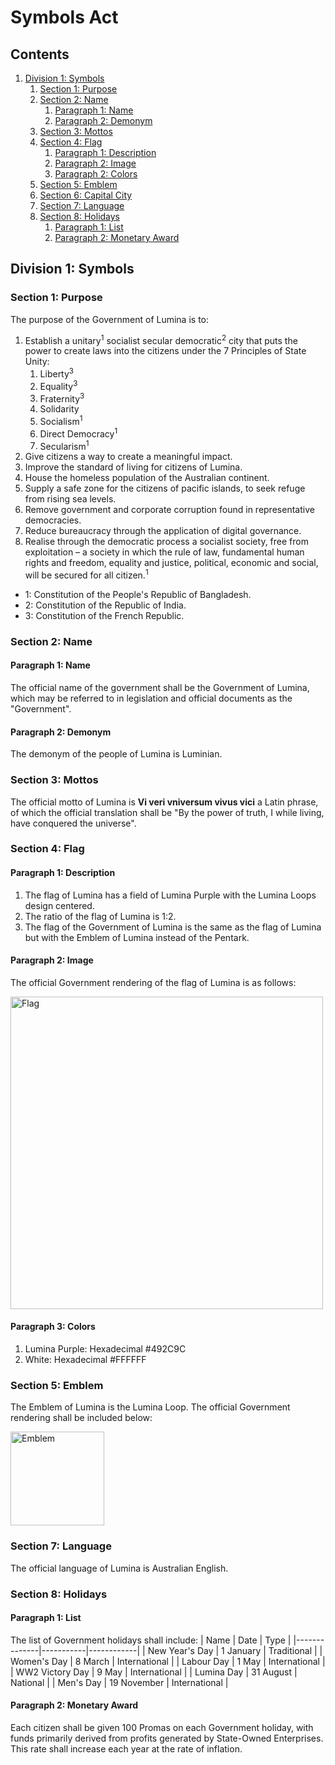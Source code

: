 # Symbols Act

## Contents

1. [Division 1: Symbols](https://github.com/lumina-gov/laws/blob/main/in_force/protected/symbols.md#division-1-symbols)
    1. [Section 1: Purpose](https://github.com/lumina-gov/laws/blob/main/in_force/protected/symbols.md#section-1-purpose)
    2. [Section 2: Name](https://github.com/lumina-gov/laws/blob/main/in_force/protected/symbols.md#section-2-name)
        1. [Paragraph 1: Name](https://github.com/lumina-gov/laws/blob/main/in_force/protected/symbols.md#paragraph-1-name)
        2. [Paragraph 2: Demonym](https://github.com/lumina-gov/laws/blob/main/in_force/protected/symbols.md#paragraph-2-demonym)
    3. [Section 3: Mottos](https://github.com/lumina-gov/laws/blob/main/in_force/protected/symbols.md#section-3-mottos)
    4. [Section 4: Flag](https://github.com/lumina-gov/laws/blob/main/in_force/protected/symbols.md#section-4-flag)
        1. [Paragraph 1: Description](https://github.com/lumina-gov/laws/blob/main/in_force/protected/symbols.md#paragraph-1-description)
        2. [Paragraph 2: Image](https://github.com/lumina-gov/laws/blob/main/in_force/protected/symbols.md#paragraph-2-image)
        3. [Paragraph 2: Colors](https://github.com/lumina-gov/laws/blob/main/in_force/protected/symbols.md#paragraph-2-colors)
    5. [Section 5: Emblem](https://github.com/lumina-gov/laws/blob/main/in_force/protected/symbols.md#section-5-emblem)
    6. [Section 6: Capital City](https://github.com/lumina-gov/laws/blob/main/in_force/protected/symbols.md#section-6-capital-city)
    7. [Section 7: Language](https://github.com/lumina-gov/laws/blob/main/in_force/protected/symbols.md#section-7-language)
    8. [Section 8: Holidays](https://github.com/lumina-gov/laws/blob/main/in_force/protected/symbols.md#section-8-holidays)
        1. [Paragraph 1: List](https://github.com/lumina-gov/laws/blob/main/in_force/protected/symbols.md#paragraph-1-list)
        2. [Paragraph 2: Monetary Award](https://github.com/lumina-gov/laws/blob/main/in_force/protected/symbols.md#paragraph-2-monetary-award)


## Division 1: Symbols

### Section 1: Purpose

The purpose of the Government of Lumina is to:
1. Establish a unitary<sup>1</sup> socialist secular democratic<sup>2</sup> city that puts the power to create laws into the citizens under the 7 Principles of State Unity:
    1. Liberty<sup>3</sup>
    2. Equality<sup>3</sup>
    3. Fraternity<sup>3</sup>
    4. Solidarity
    5. Socialism<sup>1</sup>
    6. Direct Democracy<sup>1</sup>
    7. Secularism<sup>1</sup>
2. Give citizens a way to create a meaningful impact.
3. Improve the standard of living for citizens of Lumina.
4. House the homeless population of the Australian continent.
5. Supply a safe zone for the citizens of pacific islands, to seek refuge from rising sea levels.
6. Remove government and corporate corruption found in representative democracies.
7. Reduce bureaucracy through the application of digital governance.
8. Realise through the democratic process a socialist society, free from exploitation – a society in which the rule of law, fundamental human rights and freedom, equality and justice, political, economic and social, will be secured for all citizen.<sup>1</sup>

- 1: Constitution of the People's Republic of Bangladesh.
- 2: Constitution of the Republic of India.
- 3: Constitution of the French Republic.

### Section 2: Name

#### Paragraph 1: Name
The official name of the government shall be the Government of Lumina, which may be referred to in legislation and official documents as the "Government".

#### Paragraph 2: Demonym
The demonym of the people of Lumina is Luminian.

### Section 3: Mottos
The official motto of Lumina is **Vi veri vniversum vivus vici** a Latin phrase, of which the official translation shall be "By the power of truth, I while living, have conquered the universe".

### Section 4: Flag

#### Paragraph 1: Description
1. The flag of Lumina has a field of Lumina Purple with the Lumina Loops design centered.
2. The ratio of the flag of Lumina is 1:2.
3. The flag of the Government of Lumina is the same as the flag of Lumina but with the Emblem of Lumina instead of the Pentark.

#### Paragraph 2: Image
The official Government rendering of the flag of Lumina is as follows:

<img src="https://user-images.githubusercontent.com/21011694/148295525-6f4c9678-817b-4d2f-9c8f-6b2e7394845c.jpeg" alt="Flag" title="Flag" width="500"/>

#### Paragraph 3: Colors
1. Lumina Purple: Hexadecimal #492C9C
2. White: Hexadecimal #FFFFFF

### Section 5: Emblem
The Emblem of Lumina is the Lumina Loop. The official Government rendering shall be included below:

<img src="https://user-images.githubusercontent.com/21011694/148295916-c46ea5ba-1488-45bc-bda4-2b70d505b4f2.png" alt="Emblem" title="Emblem" width="150"/>

### Section 7: Language
The official language of Lumina is Australian English.

### Section 8: Holidays
#### Paragraph 1: List
The list of Government holidays shall include:
| Name | Date | Type |
|--------------|-----------|------------|
| New Year's Day | 1 January | Traditional |
| Women's Day | 8 March | International |
| Labour Day | 1 May | International |
| WW2 Victory Day | 9 May | International |
| Lumina Day | 31 August | National |
| Men's Day | 19 November | International |

#### Paragraph 2: Monetary Award
Each citizen shall be given 100 Promas on each Government holiday, with funds primarily derived from profits generated by State-Owned Enterprises. This rate shall increase each year at the rate of inflation.
